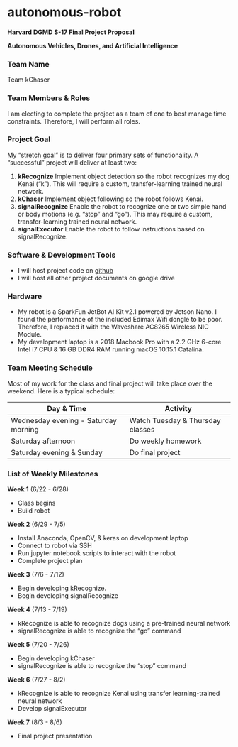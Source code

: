 # autonomous-robot
**Harvard DGMD S-17 Final Project Proposal**

**Autonomous Vehicles, Drones, and Artificial Intelligence**

### Team Name
Team kChaser

### Team Members & Roles
I am electing to complete the project as a team of one to best manage time constraints. Therefore, I will perform all roles. 

### Project Goal
My “stretch goal” is to deliver four primary sets of functionality. A “successful” project will deliver at least two:

1. **kRecognize** Implement object detection so the robot recognizes my dog Kenai (“k”). This will require a custom, transfer-learning trained neural network.
2. **kChaser** Implement object following so the robot follows Kenai.
3. **signalRecognize** Enable the robot to recognize one or two simple hand or body motions (e.g. “stop” and “go”). This may require a custom, transfer-learning trained neural network.
4. **signalExecutor** Enable the robot to follow instructions based on signalRecognize. 

### Software & Development Tools

* I will host project code on [github](https://github.com/davidcrowe/autonomous-robot)
* I will host all other project documents on google drive

### Hardware

* My robot is a SparkFun JetBot AI Kit v2.1 powered by Jetson Nano. I found the performance of the included Edimax Wifi dongle to be poor. Therefore, I replaced it with the Waveshare AC8265 Wireless NIC Module. 
* My development laptop is a 2018 Macbook Pro with a 2.2 GHz 6-core Intel i7 CPU & 16 GB DDR4 RAM running macOS 10.15.1 Catalina. 

### Team Meeting Schedule
Most of my work for the class and final project will take place over the weekend. Here is a typical schedule:

| Day & Time | Activity |
| ---------- | -------- |
| Wednesday evening - Saturday morning | Watch Tuesday & Thursday classes |
| Saturday afternoon | Do weekly homework |
| Saturday evening & Sunday | Do final project |

### List of Weekly Milestones 

**Week 1** (6/22 - 6/28)
* Class begins
* Build robot 

**Week 2** (6/29 - 7/5) 
* Install Anaconda, OpenCV, & keras on development laptop
* Connect to robot via SSH
* Run jupyter notebook scripts to interact with the robot 
* Complete project plan

**Week 3** (7/6 - 7/12)
* Begin developing kRecognize. 
* Begin developing signalRecognize

**Week 4** (7/13 - 7/19) 
* kRecognize is able to recognize dogs using a pre-trained neural network
* signalRecognize is able to recognize the “go” command

**Week 5** (7/20 - 7/26) 
* Begin developing kChaser
* signalRecognize is able to recognize the “stop” command

**Week 6** (7/27 - 8/2)
* kRecognize is able to recognize Kenai using transfer learning-trained neural network 
* Develop signalExecutor

**Week 7** (8/3 - 8/6) 
* Final project presentation

